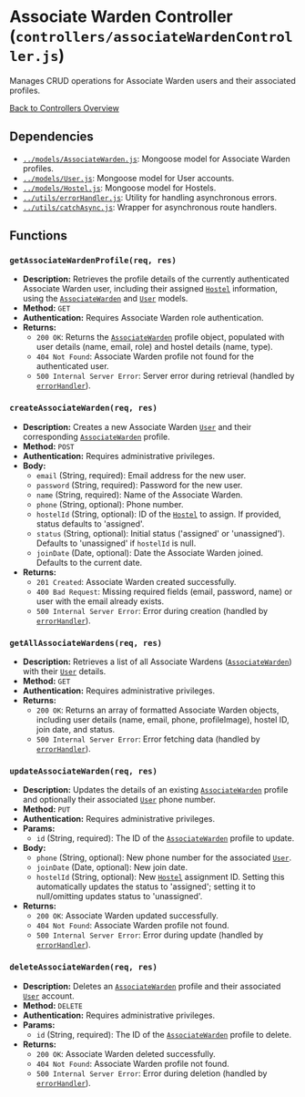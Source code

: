 # Associate Warden Controller (`controllers/associateWardenController.js`)

Manages CRUD operations for Associate Warden users and their associated profiles.

[Back to Controllers Overview](README.md)

## Dependencies

- [`../models/AssociateWarden.js`](../models/AssociateWarden.md): Mongoose model for Associate Warden profiles.
- [`../models/User.js`](../models/User.md): Mongoose model for User accounts.
- [`../models/Hostel.js`](../models/Hostel.md): Mongoose model for Hostels.
- [`../utils/errorHandler.js`](../utils/errorHandler.md): Utility for handling asynchronous errors.
- [`../utils/catchAsync.js`](../utils/catchAsync.md): Wrapper for asynchronous route handlers.

## Functions

### `getAssociateWardenProfile(req, res)`

- **Description:** Retrieves the profile details of the currently authenticated Associate Warden user, including their assigned [`Hostel`](../models/Hostel.md) information, using the [`AssociateWarden`](../models/AssociateWarden.md) and [`User`](../models/User.md) models.
- **Method:** `GET`
- **Authentication:** Requires Associate Warden role authentication.
- **Returns:**
  - `200 OK`: Returns the [`AssociateWarden`](../models/AssociateWarden.md) profile object, populated with user details (name, email, role) and hostel details (name, type).
  - `404 Not Found`: Associate Warden profile not found for the authenticated user.
  - `500 Internal Server Error`: Server error during retrieval (handled by [`errorHandler`](../utils/errorHandler.md)).

### `createAssociateWarden(req, res)`

- **Description:** Creates a new Associate Warden [`User`](../models/User.md) and their corresponding [`AssociateWarden`](../models/AssociateWarden.md) profile.
- **Method:** `POST`
- **Authentication:** Requires administrative privileges.
- **Body:**
  - `email` (String, required): Email address for the new user.
  - `password` (String, required): Password for the new user.
  - `name` (String, required): Name of the Associate Warden.
  - `phone` (String, optional): Phone number.
  - `hostelId` (String, optional): ID of the [`Hostel`](../models/Hostel.md) to assign. If provided, status defaults to 'assigned'.
  - `status` (String, optional): Initial status ('assigned' or 'unassigned'). Defaults to 'unassigned' if `hostelId` is null.
  - `joinDate` (Date, optional): Date the Associate Warden joined. Defaults to the current date.
- **Returns:**
  - `201 Created`: Associate Warden created successfully.
  - `400 Bad Request`: Missing required fields (email, password, name) or user with the email already exists.
  - `500 Internal Server Error`: Error during creation (handled by [`errorHandler`](../utils/errorHandler.md)).

### `getAllAssociateWardens(req, res)`

- **Description:** Retrieves a list of all Associate Wardens ([`AssociateWarden`](../models/AssociateWarden.md)) with their [`User`](../models/User.md) details.
- **Method:** `GET`
- **Authentication:** Requires administrative privileges.
- **Returns:**
  - `200 OK`: Returns an array of formatted Associate Warden objects, including user details (name, email, phone, profileImage), hostel ID, join date, and status.
  - `500 Internal Server Error`: Error fetching data (handled by [`errorHandler`](../utils/errorHandler.md)).

### `updateAssociateWarden(req, res)`

- **Description:** Updates the details of an existing [`AssociateWarden`](../models/AssociateWarden.md) profile and optionally their associated [`User`](../models/User.md) phone number.
- **Method:** `PUT`
- **Authentication:** Requires administrative privileges.
- **Params:**
  - `id` (String, required): The ID of the [`AssociateWarden`](../models/AssociateWarden.md) profile to update.
- **Body:**
  - `phone` (String, optional): New phone number for the associated [`User`](../models/User.md).
  - `joinDate` (Date, optional): New join date.
  - `hostelId` (String, optional): New [`Hostel`](../models/Hostel.md) assignment ID. Setting this automatically updates the status to 'assigned'; setting it to null/omitting updates status to 'unassigned'.
- **Returns:**
  - `200 OK`: Associate Warden updated successfully.
  - `404 Not Found`: Associate Warden profile not found.
  - `500 Internal Server Error`: Error during update (handled by [`errorHandler`](../utils/errorHandler.md)).

### `deleteAssociateWarden(req, res)`

- **Description:** Deletes an [`AssociateWarden`](../models/AssociateWarden.md) profile and their associated [`User`](../models/User.md) account.
- **Method:** `DELETE`
- **Authentication:** Requires administrative privileges.
- **Params:**
  - `id` (String, required): The ID of the [`AssociateWarden`](../models/AssociateWarden.md) profile to delete.
- **Returns:**
  - `200 OK`: Associate Warden deleted successfully.
  - `404 Not Found`: Associate Warden profile not found.
  - `500 Internal Server Error`: Error during deletion (handled by [`errorHandler`](../utils/errorHandler.md)).

